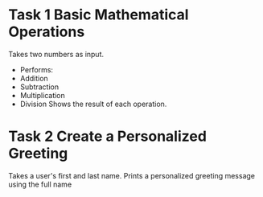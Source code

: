 # Task 1  Basic Mathematical Operations
Takes two numbers as input.
- Performs:
- Addition
- Subtraction
-  Multiplication
-  Division 
   Shows the result of each operation.


# Task 2 Create a Personalized Greeting 
Takes a user's first and last name.
Prints a personalized greeting message using the full name
